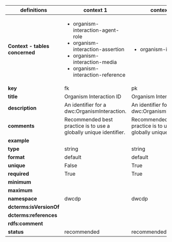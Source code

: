 | definitions | context 1 |context 2 |
|-|-|-|
| **Context - tables concerned** | <ul><li>organism-interaction-agent-role</li><li>organism-interaction-assertion</li><li>organism-interaction-media</li><li>organism-interaction-reference</li></ul> | <ul><li>organism-interaction</li></ul> |
| **key** | fk | pk |
| **title** | Organism Interaction ID | Organism Interaction ID |
| **description** | An identifier for a dwc:OrganismInteraction. | An identifier for a dwc:OrganismInteraction. |
| **comments** | Recommended best practice is to use a globally unique identifier. | Recommended best practice is to use a globally unique identifier. |
| **example** |  |  |
| **type** | string | string |
| **format** | default | default |
| **unique** | False | True |
| **required** | True | True |
| **minimum** |  |  |
| **maximum** |  |  |
| **namespace** | dwcdp | dwcdp |
| **dcterms:isVersionOf** |  |  |
| **dcterms:references** |  |  |
| **rdfs:comment** |  |  |
| **status** | recommended | recommended |
